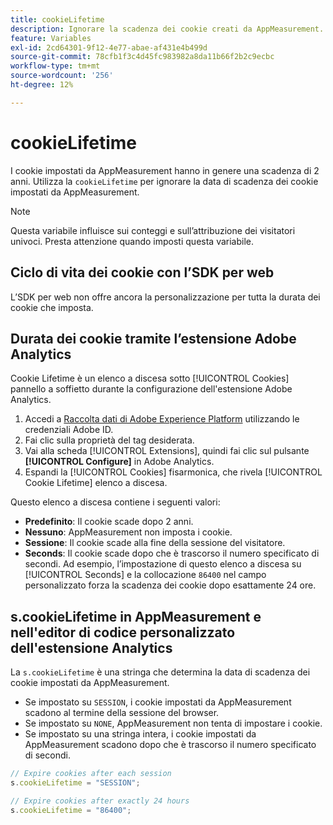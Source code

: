 ```yaml
---
title: cookieLifetime
description: Ignorare la scadenza dei cookie creati da AppMeasurement.
feature: Variables
exl-id: 2cd64301-9f12-4e77-abae-af431e4b499d
source-git-commit: 78cfb1f3c4d45fc983982a8da11b66f2b2c9ecbc
workflow-type: tm+mt
source-wordcount: '256'
ht-degree: 12%

---
```


# cookieLifetime

I cookie impostati da AppMeasurement hanno in genere una scadenza di 2 anni. Utilizza la `cookieLifetime` per ignorare la data di scadenza dei cookie impostati da AppMeasurement.

>[!NOTE]
>
>Questa variabile influisce sui conteggi e sull’attribuzione dei visitatori univoci. Presta attenzione quando imposti questa variabile.

## Ciclo di vita dei cookie con l’SDK per web

L’SDK per web non offre ancora la personalizzazione per tutta la durata dei cookie che imposta.

## Durata dei cookie tramite l’estensione Adobe Analytics

Cookie Lifetime è un elenco a discesa sotto [!UICONTROL Cookies] pannello a soffietto durante la configurazione dell&#39;estensione Adobe Analytics.

1. Accedi a [Raccolta dati di Adobe Experience Platform](https://experience.adobe.com/data-collection) utilizzando le credenziali Adobe ID.
1. Fai clic sulla proprietà del tag desiderata.
1. Vai alla scheda [!UICONTROL Extensions], quindi fai clic sul pulsante **[!UICONTROL Configure]** in Adobe Analytics.
1. Espandi la [!UICONTROL Cookies] fisarmonica, che rivela [!UICONTROL Cookie Lifetime] elenco a discesa.

Questo elenco a discesa contiene i seguenti valori:

* **Predefinito**: Il cookie scade dopo 2 anni.
* **Nessuno**: AppMeasurement non imposta i cookie.
* **Sessione**: Il cookie scade alla fine della sessione del visitatore.
* **Seconds**: Il cookie scade dopo che è trascorso il numero specificato di secondi. Ad esempio, l’impostazione di questo elenco a discesa su [!UICONTROL Seconds] e la collocazione `86400` nel campo personalizzato forza la scadenza dei cookie dopo esattamente 24 ore.

## s.cookieLifetime in AppMeasurement e nell&#39;editor di codice personalizzato dell&#39;estensione Analytics

La `s.cookieLifetime` è una stringa che determina la data di scadenza dei cookie impostati da AppMeasurement.

* Se impostato su `SESSION`, i cookie impostati da AppMeasurement scadono al termine della sessione del browser.
* Se impostato su `NONE`, AppMeasurement non tenta di impostare i cookie.
* Se impostato su una stringa intera, i cookie impostati da AppMeasurement scadono dopo che è trascorso il numero specificato di secondi.

```js
// Expire cookies after each session
s.cookieLifetime = "SESSION";

// Expire cookies after exactly 24 hours
s.cookieLifetime = "86400";
```
